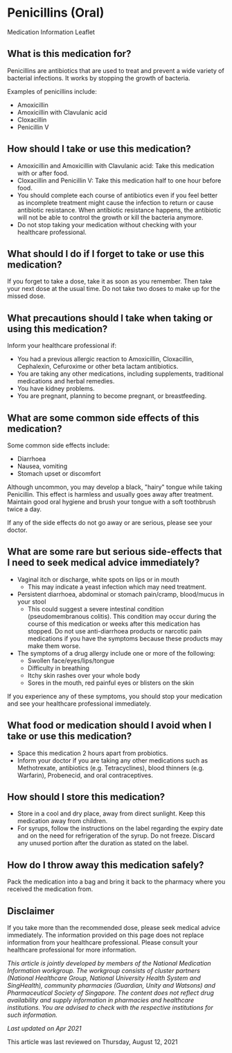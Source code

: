 # Penicillins (Oral)

Medication Information Leaflet

What is this medication for?
----------------------------

Penicillins are antibiotics that are used to treat and prevent a wide variety of bacterial infections. It works by stopping the growth of bacteria.

Examples of penicillins include:

* Amoxicillin
* Amoxicillin with Clavulanic acid
* Cloxacillin
* Penicillin V

How should I take or use this medication?
-----------------------------------------

* Amoxicillin and Amoxicillin with Clavulanic acid: Take this medication with or after food.
* Cloxacillin and Penicillin V: Take this medication half to one hour before food.
* You should complete each course of antibiotics even if you feel better as incomplete treatment might cause the infection to return or cause antibiotic resistance. When antibiotic resistance happens, the antibiotic will not be able to control the growth or kill the bacteria anymore.
* Do not stop taking your medication without checking with your healthcare professional.

What should I do if I forget to take or use this medication?
------------------------------------------------------------

If you forget to take a dose, take it as soon as you remember. Then take your next dose at the usual time. Do not take two doses to make up for the missed dose.

What precautions should I take when taking or using this medication?
--------------------------------------------------------------------

Inform your healthcare professional if:

* You had a previous allergic reaction to Amoxicillin, Cloxacillin, Cephalexin, Cefuroxime or other beta lactam antibiotics.
* You are taking any other medications, including supplements, traditional medications and herbal remedies.
* You have kidney problems.
* You are pregnant, planning to become pregnant, or breastfeeding.

What are some common side effects of this medication?
-----------------------------------------------------

Some common side effects include:

* Diarrhoea
* Nausea, vomiting
* Stomach upset or discomfort

Although uncommon, you may develop a black, "hairy" tongue while taking Penicillin. This effect is harmless and usually goes away after treatment. Maintain good oral hygiene and brush your tongue with a soft toothbrush twice a day.

If any of the side effects do not go away or are serious, please see your doctor.

What are some rare but serious side-effects that I need to seek medical advice immediately?
-------------------------------------------------------------------------------------------

* Vaginal itch or discharge, white spots on lips or in mouth
  + This may indicate a yeast infection which may need treatment.
* Persistent diarrhoea, abdominal or stomach pain/cramp, blood/mucus in your stool
  + This could suggest a severe intestinal condition (pseudomembranous colitis). This condition may occur during the course of this medication or weeks after this medication has stopped. Do not use anti-diarrhoea products or narcotic pain medications if you have the symptoms because these products may make them worse.
* The symptoms of a drug allergy include one or more of the following:
  + Swollen face/eyes/lips/tongue
  + Difficulty in breathing
  + Itchy skin rashes over your whole body
  + Sores in the mouth, red painful eyes or blisters on the skin

If you experience any of these symptoms, you should stop your medication and see your healthcare professional immediately.

What food or medication should I avoid when I take or use this medication?
--------------------------------------------------------------------------

* Space this medication 2 hours apart from probiotics.
* Inform your doctor if you are taking any other medications such as Methotrexate, antibiotics (e.g. Tetracyclines), blood thinners (e.g. Warfarin), Probenecid, and oral contraceptives.

How should I store this medication?
-----------------------------------

* Store in a cool and dry place, away from direct sunlight. Keep this medication away from children.
* For syrups, follow the instructions on the label regarding the expiry date and on the need for refrigeration of the syrup. Do not freeze. Discard any unused portion after the duration as stated on the label.

How do I throw away this medication safely?
-------------------------------------------

Pack the medication into a bag and bring it back to the pharmacy where you received the medication from.

Disclaimer
----------

If you take more than the recommended dose, please seek medical advice immediately. The information provided on this page does not replace information from your healthcare professional. Please consult your healthcare professional for more information.

*This article is jointly developed by members of the National Medication Information workgroup. The workgroup consists of cluster partners (National Healthcare Group, National University Health System and SingHealth), community pharmacies (Guardian, Unity and Watsons) and Pharmaceutical Society of Singapore. The content does not reflect drug availability and supply information in pharmacies and healthcare institutions. You are advised to check with the respective institutions for such information.*

*Last updated on Apr 2021*

This article was last reviewed on
Thursday, August 12, 2021